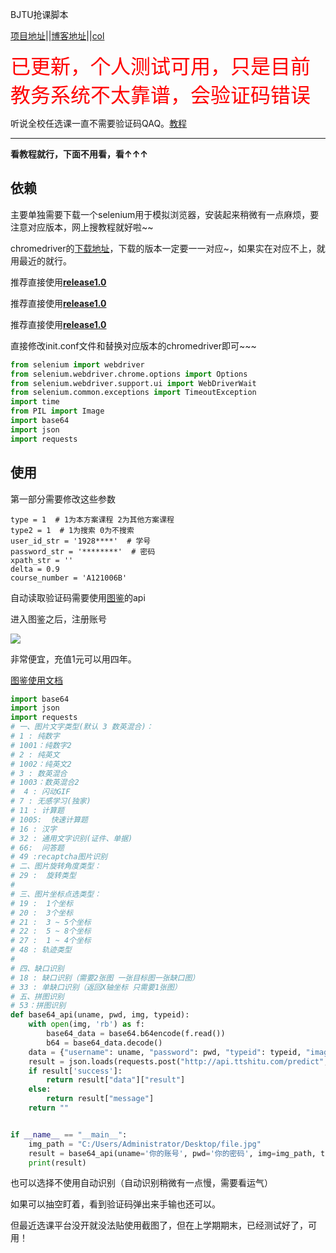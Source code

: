 BJTU抢课脚本

[项目地址](https://github.com/aosiweixin/BJTU-CC)||[博客地址](http://www.auswitz.top/2021/11/27/BJTU%E9%80%89%E8%AF%BE%E5%86%B2%E5%86%B2%E5%86%B2/)||[col](https://github.com/MrP25)

<font color=red size=6>已更新，个人测试可用，只是目前教务系统不太靠谱，会验证码错误</font>



听说全校任选课一直不需要验证码QAQ。[教程](http://www.auswitz.top/2021/11/27/bjtuchooselesson/)

------

**看教程就行，下面不用看，看↑↑↑**

## 依赖

主要单独需要下载一个selenium用于模拟浏览器，安装起来稍微有一点麻烦，要注意对应版本，网上搜教程就好啦~~



chromedriver的[下载地址](https://npm.taobao.org/mirrors/chromedriver/)，下载的版本一定要一一对应~，如果实在对应不上，就用最近的就行。

推荐直接使用[**release1.0**](https://github.com/aosiweixin/BJTU-CC/releases/tag/fin)

推荐直接使用[**release1.0**](https://github.com/aosiweixin/BJTU-CC/releases/tag/fin)

推荐直接使用[**release1.0**](https://github.com/aosiweixin/BJTU-CC/releases/tag/fin)

直接修改init.conf文件和替换对应版本的chromedriver即可~~~



```python
from selenium import webdriver
from selenium.webdriver.chrome.options import Options
from selenium.webdriver.support.ui import WebDriverWait
from selenium.common.exceptions import TimeoutException
import time
from PIL import Image
import base64
import json
import requests
```

## 使用

第一部分需要修改这些参数

```
type = 1  # 1为本方案课程 2为其他方案课程
type2 = 1  # 1为搜索 0为不搜索
user_id_str = '1928****'  # 学号
password_str = '********'  # 密码
xpath_str = ''
delta = 0.9
course_number = 'A121006B'
```

自动读取验证码需要使用[图鉴](http://www.ttshitu.com/)的api

进入图鉴之后，注册账号

[![](https://pic.imgdb.cn/item/61a2456d2ab3f51d9138e3dd.jpg)](https://pic.imgdb.cn/item/61a2456d2ab3f51d9138e3dd.jpg)

非常便宜，充值1元可以用四年。

[图鉴使用文档](http://www.ttshitu.com/docs/python.html#pageTitle)

```python
import base64
import json
import requests
# 一、图片文字类型(默认 3 数英混合)：
# 1 : 纯数字
# 1001：纯数字2
# 2 : 纯英文
# 1002：纯英文2
# 3 : 数英混合
# 1003：数英混合2
#  4 : 闪动GIF
# 7 : 无感学习(独家)
# 11 : 计算题
# 1005:  快速计算题
# 16 : 汉字
# 32 : 通用文字识别(证件、单据)
# 66:  问答题
# 49 :recaptcha图片识别
# 二、图片旋转角度类型：
# 29 :  旋转类型
#
# 三、图片坐标点选类型：
# 19 :  1个坐标
# 20 :  3个坐标
# 21 :  3 ~ 5个坐标
# 22 :  5 ~ 8个坐标
# 27 :  1 ~ 4个坐标
# 48 : 轨迹类型
#
# 四、缺口识别
# 18 : 缺口识别（需要2张图 一张目标图一张缺口图）
# 33 : 单缺口识别（返回X轴坐标 只需要1张图）
# 五、拼图识别
# 53：拼图识别
def base64_api(uname, pwd, img, typeid):
    with open(img, 'rb') as f:
        base64_data = base64.b64encode(f.read())
        b64 = base64_data.decode()
    data = {"username": uname, "password": pwd, "typeid": typeid, "image": b64}
    result = json.loads(requests.post("http://api.ttshitu.com/predict", json=data).text)
    if result['success']:
        return result["data"]["result"]
    else:
        return result["message"]
    return ""


if __name__ == "__main__":
    img_path = "C:/Users/Administrator/Desktop/file.jpg"
    result = base64_api(uname='你的账号', pwd='你的密码', img=img_path, typeid=3)
    print(result)
```

也可以选择不使用自动识别（自动识别稍微有一点慢，需要看运气）

如果可以抽空盯着，看到验证码弹出来手输也还可以。

但最近选课平台没开就没法贴使用截图了，但在上学期期末，已经测试好了，可用！

